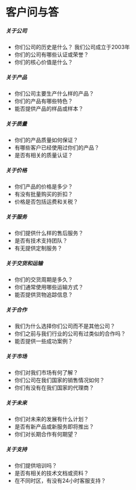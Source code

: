 # 客户问与答

##### 关于公司

- 你们公司的历史是什么？
我们公司成立于2003年
- 你们的公司有哪些认证或荣誉？
- 你们的核心价值是什么？

##### 关于产品

- 你们公司主要生产什么样的产品？
- 你们的产品有哪些特色？
- 能否提供产品的样品或样本？

##### 关于质量

- 你们的产品质量如何保证？
- 有哪些客户已经使用过你们的产品？
- 是否有相关的质量认证？

##### 关于价格

- 你们产品的价格是多少？
- 有没有批量购买的折扣？
- 价格是否包括运费和关税？

##### 关于服务

- 你们提供什么样的售后服务？
- 是否有技术支持团队？
- 有无提供定制服务？

##### 关于交货和运输
- 你们的交货周期是多久？
- 你们通常使用哪些运输方式？
- 能否提供货物追踪信息？

##### 关于合作

- 我们为什么选择你们公司而不是其他公司？
- 你们之前与我们行业的公司有过类似的合作吗？
- 能否提供一些成功案例？

##### 关于市场

- 你们对我们市场有何了解？
- 你们公司在我们国家的销售情况如何？
- 你们有没有在我们国家的代理商？

##### 关于未来

- 你们对未来的发展有什么计划？
- 是否有新产品或新服务即将推出？
- 你们对长期合作有何期望？

##### 关于支持

- 你们提供培训吗？
- 是否有相关的技术文档或资料？
- 在不同时区，有没有24小时客服支持？